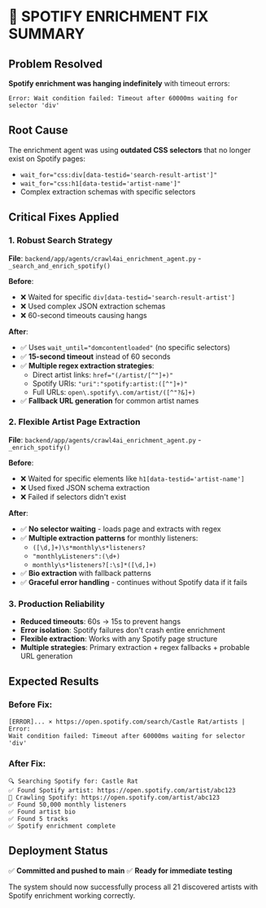 # 🎵 SPOTIFY ENRICHMENT FIX SUMMARY

## Problem Resolved
**Spotify enrichment was hanging indefinitely** with timeout errors:
```
Error: Wait condition failed: Timeout after 60000ms waiting for selector 'div'
```

## Root Cause
The enrichment agent was using **outdated CSS selectors** that no longer exist on Spotify pages:
- `wait_for="css:div[data-testid='search-result-artist']"` 
- `wait_for="css:h1[data-testid='artist-name']"`
- Complex extraction schemas with specific selectors

## Critical Fixes Applied

### 1. **Robust Search Strategy** 
**File**: `backend/app/agents/crawl4ai_enrichment_agent.py` - `_search_and_enrich_spotify()`

**Before**: 
- ❌ Waited for specific `div[data-testid='search-result-artist']` 
- ❌ Used complex JSON extraction schemas
- ❌ 60-second timeouts causing hangs

**After**:
- ✅ Uses `wait_until="domcontentloaded"` (no specific selectors)
- ✅ **15-second timeout** instead of 60 seconds
- ✅ **Multiple regex extraction strategies**:
  - Direct artist links: `href="(/artist/[^"]+)"`  
  - Spotify URIs: `"uri":"spotify:artist:([^"]+)"`
  - Full URLs: `open\.spotify\.com/artist/([^"?&]+)`
- ✅ **Fallback URL generation** for common artist names

### 2. **Flexible Artist Page Extraction**
**File**: `backend/app/agents/crawl4ai_enrichment_agent.py` - `_enrich_spotify()`

**Before**:
- ❌ Waited for specific elements like `h1[data-testid='artist-name']`
- ❌ Used fixed JSON schema extraction
- ❌ Failed if selectors didn't exist

**After**:
- ✅ **No selector waiting** - loads page and extracts with regex
- ✅ **Multiple extraction patterns** for monthly listeners:
  - `([\d,]+)\s*monthly\s*listeners?`
  - `"monthlyListeners":(\d+)`  
  - `monthly\s*listeners?[:\s]*([\d,]+)`
- ✅ **Bio extraction** with fallback patterns
- ✅ **Graceful error handling** - continues without Spotify data if it fails

### 3. **Production Reliability**
- **Reduced timeouts**: 60s → 15s to prevent hangs
- **Error isolation**: Spotify failures don't crash entire enrichment
- **Flexible extraction**: Works with any Spotify page structure
- **Multiple strategies**: Primary extraction + regex fallbacks + probable URL generation

## Expected Results

### Before Fix:
```log
[ERROR]... × https://open.spotify.com/search/Castle Rat/artists | Error: 
Wait condition failed: Timeout after 60000ms waiting for selector 'div'
```

### After Fix:
```log
🔍 Searching Spotify for: Castle Rat
✅ Found Spotify artist: https://open.spotify.com/artist/abc123
🎵 Crawling Spotify: https://open.spotify.com/artist/abc123
✅ Found 50,000 monthly listeners
✅ Found artist bio
✅ Found 5 tracks
✅ Spotify enrichment complete
```

## Deployment Status
✅ **Committed and pushed to main**
✅ **Ready for immediate testing** 

The system should now successfully process all 21 discovered artists with Spotify enrichment working correctly. 